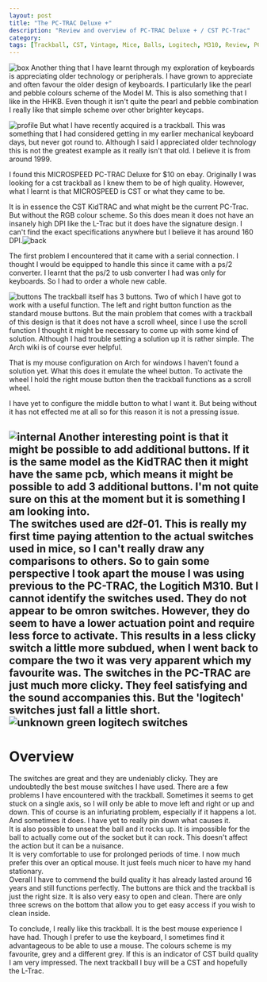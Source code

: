 ```yaml
---
layout: post
title: "The PC-TRAC Deluxe +"
description: "Review and overview of PC-TRAC Deluxe + / CST PC-Trac"
category: 
tags: [Trackball, CST, Vintage, Mice, Balls, Logitech, M310, Review, PC-TRAC,]
---
```

![box](http://i.imgur.com/He8rqU5.jpg)
Another thing that I have learnt through my exploration of keyboards is appreciating older technology or peripherals. I have grown to appreciate and often favour the older design of keyboards. I particularly like the pearl and pebble colours scheme of the Model M. This is also something that I like in the HHKB. Even though it isn't quite the pearl and pebble combination I really like that simple scheme over other brighter keycaps.

![profile](http://i.imgur.com/c2O5TI3.jpg)
But what I have recently acquired is a trackball. This was something that I had considered getting in my earlier mechanical keyboard days, but never got round to. Although I said I appreciated older technology this is not the greatest example as it really isn't that old. I believe it is from around 1999.

I found this MICROSPEED PC-TRAC Deluxe for $10 on ebay. Originally I was looking for a cst trackball as I knew them to be of high quality. However, what I learnt is that MICROSPEED is CST or what they came to be.  

It is in essence the CST KidTRAC and what might be the current PC-Trac. But without the RGB colour scheme. So this does mean it does not have an insanely high DPI like the L-Trac but it does have the signature design. I can't find the exact specifications anywhere but I believe it has around 160 DPI.![back](http://i.imgur.com/nTR6CeV.jpg)  

The first problem I encountered that it came with a serial connection. I thought I would be equipped to handle this since it came with a ps/2 converter. I learnt that the ps/2 to usb converter I had was only for keyboards. So I had to order a whole new cable.  

![buttons](http://i.imgur.com/h44EAxC.jpg)
The trackball itself has 3 buttons. Two of which I have got to work with a useful function. The left and right button function as the standard mouse buttons. But the main problem that comes with a trackball of this design is that it does not have a scroll wheel, since I use the scroll function I thought it might be necessary to come up with some kind of solution. Although I had trouble setting a solution up it is rather simple. The Arch wiki is of course ever helpful.  

<script src="https://gist.github.com/RoastPotatoes/ba04cd0e48280319602d.js"></script>

That is my mouse configuration on Arch for windows I haven't found a solution yet. What this does it emulate the wheel button. To activate the wheel I hold the right mouse button then the trackball functions as a scroll wheel.

I have yet to configure the middle button to what I want it. But being without it has not effected me at all so for this reason it is not a pressing issue.

![internal](http://i.imgur.com/Vyskgah.jpg)
Another interesting point is that it might be possible to add additional buttons. If it is the same model as the KidTRAC then it might have the same pcb,  which means it might be possible to add 3 additional buttons. I'm not quite sure on this at the moment but it is something I am looking into.  
The switches used are d2f-01. This is really my first time paying attention to the actual switches used in mice, so I can't really draw any comparisons to others. So to gain some perspective I took apart the mouse I was using previous to the PC-TRAC, the Logitich M310. But I cannot identify the switches used. They do not appear to be omron switches. However, they do seem to have a lower actuation point and require less force to activate. This results in a less clicky switch a little more subdued, when I went back to compare the two it was very apparent which my favourite was. The switches in the PC-TRAC are just much more clicky. They feel satisfying and the sound accompanies this. But the 'logitech' switches just fall a little short. 
![unknown green logitech switches](http://i.imgur.com/mJ3H8Cu.jpg)
-------------

# Overview
The switches are great and they are undeniably clicky. They are undoubtedly the best mouse switches I have used. 
There are a few problems I have encountered with the trackball. Sometimes it seems to get stuck on a single axis, so I will only be able to move left and right or up and down. This of course is an infuriating problem, especially if it happens a lot. And sometimes it does. I have yet to really pin down what causes it.  
It is also possible to unseat the ball and it rocks up. It is impossible for the ball to actually come out of the socket but it can rock. This doesn't affect the action but it can be a nuisance.  
It is very comfortable to use for prolonged periods of time. I now much prefer this over an optical mouse. It just feels much nicer to have my hand stationary.  
Overall I have to commend the build quality it has already lasted around 16 years and still functions perfectly. The buttons are thick and the trackball is just the right size. It is also very easy to open and clean. There are only three screws on the bottom that allow you to get easy access if you wish to clean inside. 

To conclude, I really like this trackball. It is the best mouse experience I have had. Though I prefer to use the keyboard, I sometimes find it advantageous to be able to use a mouse. The colours scheme is my favourite, grey and a different grey. If this is an indicator of CST build quality I am very impressed. The next trackball I buy will be a CST and hopefully the L-Trac.
